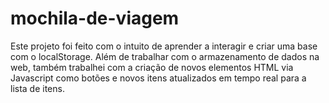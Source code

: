 # mochila-de-viagem

Este projeto foi feito com o intuito de aprender a interagir e criar uma base com o localStorage.
Além de trabalhar com o armazenamento de dados na web, também trabalhei com a criação de novos elementos HTML via Javascript como botões e novos itens atualizados em tempo real para a lista de itens.
